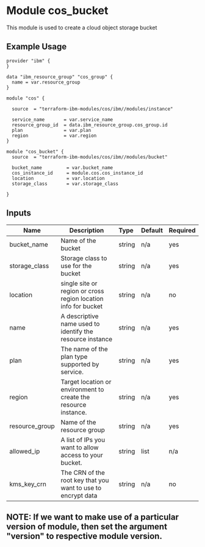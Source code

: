 # Module cos_bucket

This module is used to create a cloud object storage bucket

## Example Usage
```
provider "ibm" {
}

data "ibm_resource_group" "cos_group" {
  name = var.resource_group
}

module "cos" {

  source  = "terraform-ibm-modules/cos/ibm//modules/instance"

  service_name       = var.service_name
  resource_group_id  = data.ibm_resource_group.cos_group.id
  plan               = var.plan
  region             = var.region
}

module "cos_bucket" {
  source  = "terraform-ibm-modules/cos/ibm//modules/bucket"

  bucket_name         = var.bucket_name
  cos_instance_id     = module.cos.cos_instance_id
  location            = var.location
  storage_class       = var.storage_class

}
```

<!-- BEGINNING OF PRE-COMMIT-TERRAFORM DOCS HOOK -->
## Inputs


| Name            | Description                                                      | Type   | Default | Required |
|-----------------|------------------------------------------------------------------|:-------|---------|----------|
| bucket\_name    | Name of the bucket                                               | string | n/a     | yes      |
| storage\_class  | Storage class to use for the bucket                              | string | n/a     | yes      |
| location        | single site or region or cross region location info for bucket   | string | n/a     | no       |
| name            | A descriptive name used to identify the resource instance        | string | n/a     | yes      |
| plan            | The name of the plan type supported by service.                  | string | n/a     | yes      |
| region          | Target location or environment to create the resource instance.  | string | n/a     | yes      |
| resource\_group | Name of the resource group                                       | string | n/a     | yes      |
| allowed_ip      | A list of IPs you want to allow access to your bucket.  | string | list   | n/a     | no       |
| kms_key_crn     | The CRN of the root key that you want to use to encrypt data     | string | n/a     | no       |

## NOTE: If we want to make use of a particular version of module, then set the argument "version" to respective module version.
